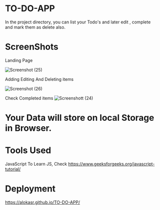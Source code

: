 # TO-DO-APP

In the project directory, you can list your Todo's and later edit , complete and mark them as delete also.
# ScreenShots

Landing Page

![Screenshot (25)](https://user-images.githubusercontent.com/71480401/112279193-a75a3280-8ca9-11eb-816b-5a8514bd29ea.png)

Adding Editing And Deleting items

![Screenshot (26)](https://user-images.githubusercontent.com/71480401/112279213-acb77d00-8ca9-11eb-88fd-5aad03a9eebe.png)

Check Completed items
![Screenshott (24)](https://user-images.githubusercontent.com/71480401/112288645-90204280-8cb3-11eb-936f-d00965373b73.png)


# Your Data will store on local Storage in Browser.

# Tools Used 
JavaScript To Learn JS, Check https://www.geeksforgeeks.org/javascript-tutorial/
# Deployment 
 https://alokasr.github.io/TO-DO-APP/
